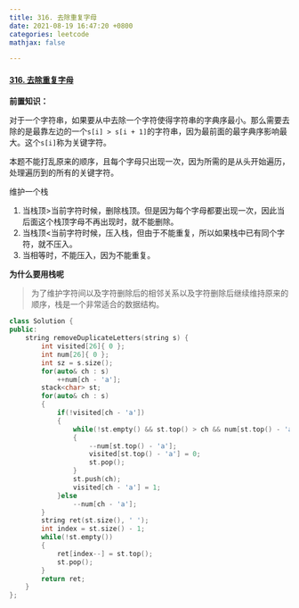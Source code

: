 ```yaml
---
title: 316. 去除重复字母
date: 2021-08-19 16:47:20 +0800
categories: leetcode
mathjax: false

---
```


#### [316. 去除重复字母](https://leetcode-cn.com/problems/remove-duplicate-letters/)



**前置知识：**

​	对于一个字符串，如果要从中去除一个字符使得字符串的字典序最小。那么需要去除的是最靠左边的一个`s[i] > s[i + 1]`的字符串，因为最前面的最字典序影响最大。这个`s[i]`称为关键字符。



本题不能打乱原来的顺序，且每个字母只出现一次，因为所需的是从头开始遍历，处理遍历到的所有的关键字符。



维护一个栈

1. 当栈顶>当前字符时候，删除栈顶。但是因为每个字母都要出现一次，因此当后面这个栈顶字母不再出现时，就不能删除。
2. 当栈顶<当前字符时候，压入栈，但由于不能重复，所以如果栈中已有同个字符，就不压入。
3. 当相等时，不能压入，因为不能重复。



**为什么要用栈呢**

> 为了维护字符间以及字符删除后的相邻关系以及字符删除后继续维持原来的顺序，栈是一个非常适合的数据结构。

```c++
class Solution {
public:
    string removeDuplicateLetters(string s) {
        int visited[26]{ 0 };
        int num[26]{ 0 };
        int sz = s.size();
        for(auto& ch : s)
            ++num[ch - 'a'];
        stack<char> st;
        for(auto& ch : s)
        {
            if(!visited[ch - 'a'])
            {
                while(!st.empty() && st.top() > ch && num[st.top() - 'a'] != 1)
                {
                    --num[st.top() - 'a'];
                    visited[st.top() - 'a'] = 0;
                    st.pop();
                }
                st.push(ch);
                visited[ch - 'a'] = 1;
            }else
                --num[ch - 'a'];
        }
        string ret(st.size(), ' ');
        int index = st.size() - 1;
        while(!st.empty())
        {
            ret[index--] = st.top();
            st.pop();
        }
        return ret;
    }
};
```



